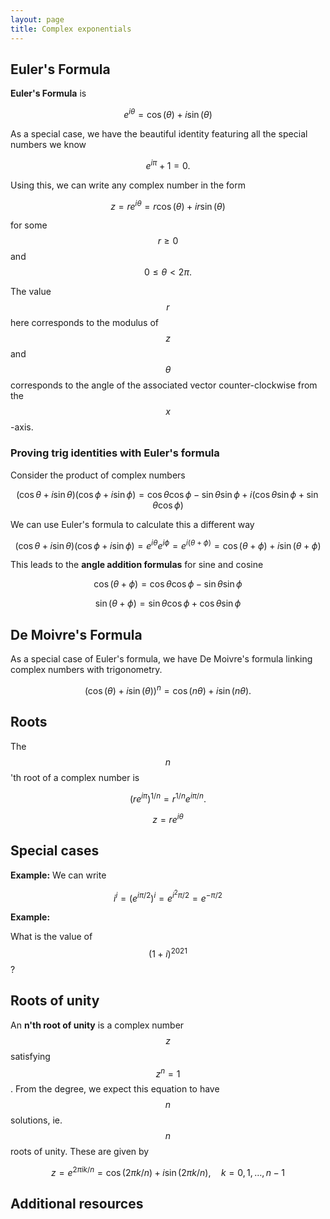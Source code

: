 ```yaml
---
layout: page
title: Complex exponentials
---
```

##  Euler's Formula

**Euler's Formula** is

$$e^{i\theta} = \cos(\theta) + i\sin(\theta)$$

As a special case, we have the beautiful identity featuring all the special numbers we know

$$e^{i\pi} + 1 = 0.$$

Using this, we can write any complex number in the form

$$z=re^{i\theta} = r\cos(\theta) + ir\sin(\theta)$$

for some $$r\geq0$$ and $$0\leq \theta<2\pi.$$

The value $$r$$ here corresponds to the modulus of $$z$$ and $$\theta$$ corresponds to the angle of the associated vector counter-clockwise from the $$x$$-axis.


### Proving trig identities with Euler's formula

Consider the product of complex numbers

$$(\cos\theta + i\sin\theta)(\cos\phi + i\sin\phi) = \cos\theta\cos\phi-\sin\theta\sin\phi + i(\cos\theta\sin\phi + \sin\theta\cos\phi)$$

We can use Euler's formula to calculate this a different way

$$(\cos\theta + i\sin\theta)(\cos\phi + i\sin\phi) = e^{i\theta}e^{i\phi} = e^{i(\theta+\phi)} = \cos(\theta+\phi) + i\sin(\theta + \phi)$$

This leads to the **angle addition formulas** for sine and cosine

$$\cos(\theta + \phi) = \cos\theta\cos\phi-\sin\theta\sin\phi$$

$$\sin(\theta + \phi) = \sin\theta\cos\phi+\cos\theta\sin\phi$$


## De Moivre's Formula
As a special case of Euler's formula, we have De Moivre's formula linking complex numbers with trigonometry.

$$(\cos(\theta) + i\sin(\theta))^n = \cos(n\theta) + i\sin(n\theta).$$

## Roots

The $$n$$'th root of  a complex number is 

$$\left(re^{i\pi}\right)^{1/n} = r^{1/n}e^{i\pi/n}.$$

$$z = re^{i\theta}$$

## Special cases

**Example:** 
We can write

$$i^i = (e^{i\pi/2})^i =  e^{i^2\pi/2} = e^{-\pi/2}$$

**Example:**

What is the value of $$(1 + i)^{2021}$$ ? 


## Roots of unity

An **n'th root of unity** is a complex number  $$z$$ satisfying $$z^n=1$$.  From the degree, we expect this equation to have $$n$$ solutions, ie. $$n$$ roots of unity.  These are given by

$$z = e^{2\pi ik/n} = \cos(2\pi k/n) + i\sin(2\pi k/n),\quad k=0,1,\dots, n-1$$

## Additional resources



